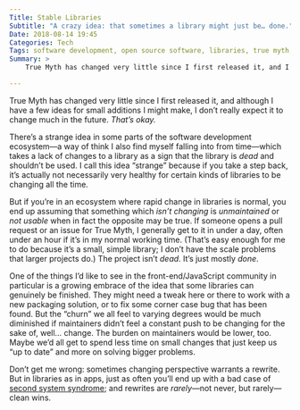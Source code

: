 ```yaml
---
Title: Stable Libraries
Subtitle: "A crazy idea: that sometimes a library might just be… done."
Date: 2018-08-14 19:45
Categories: Tech
Tags: software development, open source software, libraries, true myth, javascript
Summary: >
    True Myth has changed very little since I first released it, and I do not expect it to change much in the future: because it is basically done. I wish more libraries took this approach; churn is not a virtue.

---
```


True Myth has changed very little since I first released it, and although I have a few ideas for small additions I might make, I don’t really expect it to change much in the future. *That’s okay.*

There’s a strange idea in some parts of the software development ecosystem—a way of think I also find myself falling into from time—which takes a lack of changes to a library as a sign that the library is *dead* and shouldn’t be used. I call this idea “strange” because if you take a step back, it’s actually not necessarily very healthy for certain kinds of libraries to be changing all the time.

But if you’re in an ecosystem where rapid change in libraries is normal, you end up assuming that something which *isn’t changing* is *unmaintained* or *not usable* when in fact the opposite may be true. If someone opens a pull request or an issue for True Myth, I generally get to it in under a day, often under an hour if it’s in my normal working time. (That’s easy enough for me to do because it’s a small, simple library; I don’t have the scale problems that larger projects do.) The project isn’t *dead*. It’s just mostly *done*.

One of the things I’d like to see in the front-end/JavaScript community in particular is a growing embrace of the idea that some libraries can genuinely be finished. They might need a tweak here or there to work with a new packaging solution, or to fix some corner case bug that has been found. But the “churn” we all feel to varying degrees would be much diminished if maintainers didn’t feel a constant push to be changing for the sake of, well… change. The burden on maintainers would be lower, too. Maybe we’d all get to spend less time on small changes that just keep us “up to date” and more on solving bigger problems.

Don’t get me wrong: sometimes changing perspective warrants a rewrite. But in libraries as in apps, just as often you’ll end up with a bad case of [second system syndrome](https://en.m.wikipedia.org/wiki/Second-system_effect); and rewrites are *rarely*—not never, but rarely—clean wins.
